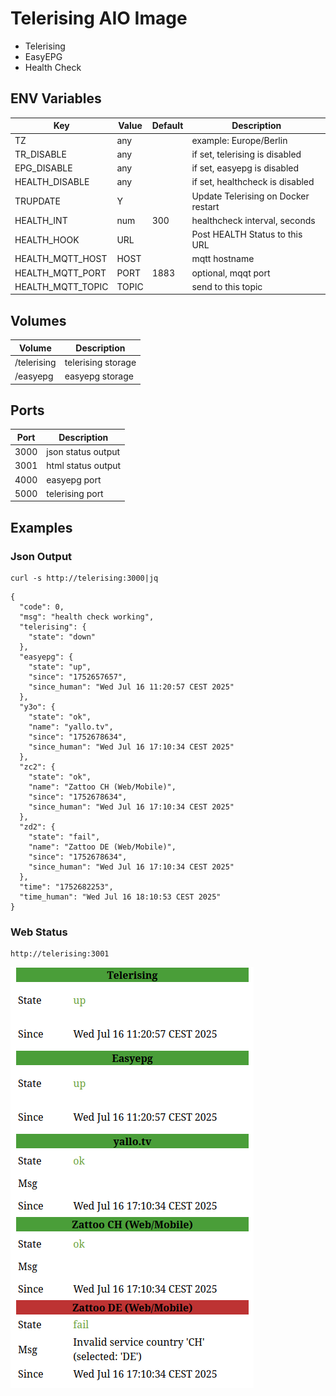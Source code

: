 # Telerising AIO Image

* Telerising
* EasyEPG
* Health Check

## ENV Variables

| Key               | Value | Default | Description                         |
|-------------------|-------|---------|-------------------------------------|
| TZ                | any   |         | example: Europe/Berlin              |
| TR_DISABLE        | any   |         | if set, telerising is disabled      |
| EPG_DISABLE       | any   |         | if set, easyepg is disabled         |
| HEALTH_DISABLE    | any   |         | if set, healthcheck is disabled     |
| TRUPDATE          | Y     |         | Update Telerising on Docker restart |
| HEALTH_INT        | num   | 300     | healthcheck interval, seconds       |       
| HEALTH_HOOK       | URL   |         | Post HEALTH Status to this URL      |
| HEALTH_MQTT_HOST  | HOST  |         | mqtt hostname                       |
| HEALTH_MQTT_PORT  | PORT  | 1883    | optional, mqqt port                 |
| HEALTH_MQTT_TOPIC | TOPIC |         | send to this topic                  |

## Volumes

| Volume      | Description        |
|-------------|--------------------|
| /telerising | telerising storage |
| /easyepg    | easyepg storage    |

## Ports

| Port | Description        |
|------|--------------------|
| 3000 | json status output |
| 3001 | html status output |
| 4000 | easyepg port       |
| 5000 | telerising port    |

## Examples

### Json Output
```
curl -s http://telerising:3000|jq
```

```
{
  "code": 0,
  "msg": "health check working",
  "telerising": {
    "state": "down"
  },
  "easyepg": {
    "state": "up",
    "since": "1752657657",
    "since_human": "Wed Jul 16 11:20:57 CEST 2025"
  },
  "y3o": {
    "state": "ok",
    "name": "yallo.tv",
    "since": "1752678634",
    "since_human": "Wed Jul 16 17:10:34 CEST 2025"
  },
  "zc2": {
    "state": "ok",
    "name": "Zattoo CH (Web/Mobile)",
    "since": "1752678634",
    "since_human": "Wed Jul 16 17:10:34 CEST 2025"
  },
  "zd2": {
    "state": "fail",
    "name": "Zattoo DE (Web/Mobile)",
    "since": "1752678634",
    "since_human": "Wed Jul 16 17:10:34 CEST 2025"
  },
  "time": "1752682253",
  "time_human": "Wed Jul 16 18:10:53 CEST 2025"
}
```

### Web Status
```
http://telerising:3001
```
![what](telerising-status-check.png)
